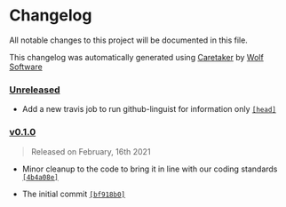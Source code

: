 # Changelog

All notable changes to this project will be documented in this file.


This changelog was automatically generated using [Caretaker](https://github.com/DevelopersToolbox/caretaker) by [Wolf Software](https://github.com/WolfSoftware)

### [Unreleased](https://github.com/GitToolbox/prompt-master-commit/compare/v0.1.1...HEAD)

- Add a new travis job to run github-linguist for information only [`[head]`](https://github.com/GitToolbox/prompt-master-commit/commit/)

### [v0.1.0](https://github.com/GitToolbox/prompt-master-commit/releases/v0.1.0)

> Released on February, 16th 2021

- Minor cleanup to the code to bring it in line with our coding standards [`[4b4a08e]`](https://github.com/GitToolbox/prompt-master-commit/commit/4b4a08e59e12361a8d191f6dc80b907d196fef48)

- The initial commit [`[bf918b0]`](https://github.com/GitToolbox/prompt-master-commit/commit/bf918b005d845cd8d625b126427fc37bddd84ab7)

